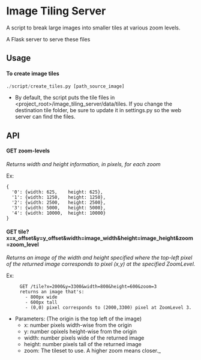 # Image Tiling Server

A script to break large images into smaller tiles at various zoom levels.

A Flask server to serve these files

## Usage

#### To create image tiles
```python
./script/create_tiles.py [path_source_image]
```

- By default, the script puts the tile files in <project_root>/image_tiling_server/data/tiles.  If you change the destination tile folder, be sure to update it in settings.py so the web
  server can find the files.

## API

#### GET zoom-levels

_Returns width and height information, in pixels, for each zoom_
   
Ex:
   ```
   {
     '0': {width: 625,    height: 625},
     '1': {width: 1250,   height: 1250},
     '2': {width: 2500,   height: 2500},
     '3': {width: 5000,   height: 5000},
     '4': {width: 10000,  height: 10000}
   }
   ```

#### GET tile?x=x_offset&y=y_offset&width=image_width&height=image_height&zoom=zoom_level

_Returns an image of the width and height specified where
     the top-left pixel of the returned image corresponds to pixel (x,y)
     at the specified ZoomLevel._

Ex:
```
     GET /tile?x=2000&y=3300&width=800&height=600&zoom=3
     returns an image that's:
       - 800px wide
       - 600px tall
       - (0,0) pixel corresponds to (2000,3300) pixel at ZoomLevel 3.
```
   - Parameters: (The origin is the top left of the image)
       - x: number  pixels width-wise from the origin
       - y: number opixels height-wise from the origin
       - width: number  pixels wide of the returned image
       - height: number  pixels tall of the returned image
       - zoom: The tileset to use. A higher zoom means closer._